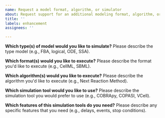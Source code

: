 ```yaml
---
name: Request a model format, algorithm, or simulator
about: Request support for an additional modeling format, algorithm, or simulation tool
title: ''
labels: enhancement
assignees: ''

---
```


**Which type(s) of model would you like to simulate?**
Please describe the type model (e.g., FBA, logical, ODE, SSA).

**Which format(s) would you like to execute?**
Please describe the format you'd like to execute (e.g., CellML, SBML).

**Which algorithm(s) would you like to execute?**
Please describe the algorithm you'd like to execute (e.g., Next Reaction Method).

**Which simulation tool would you like to use?**
Please describe the simulation tool you would prefer to use (e.g., COBRApy, COPASI, VCell).

**Which features of this simulation tools do you need?**
Please describe any specific features that you need (e.g., delays, events, stop conditions).
